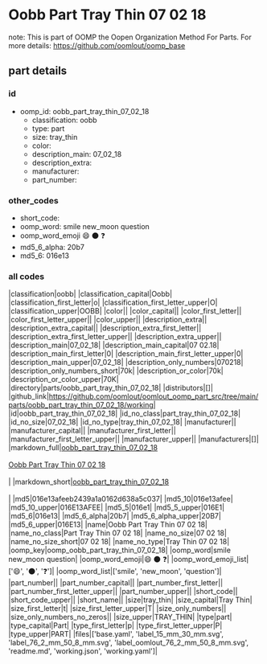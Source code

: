 # Oobb Part Tray Thin 07 02 18  

note: This is part of OOMP the Oopen Organization Method For Parts. For more details: https://github.com/oomlout/oomp_base

##  part details





### id
* oomp_id: oobb_part_tray_thin_07_02_18
  * classification: oobb
  * type: part
  * size: tray_thin
  * color: 
  * description_main: 07_02_18
  * description_extra: 
  * manufacturer: 
  * part_number: 

### other_codes
* short_code: 
* oomp_word: smile new_moon question
* oomp_word_emoji :smile: :new_moon: :question:
* md5_6_alpha: 20b7
* md5_6: 016e13

### all codes 
|classification|oobb|
|classification_capital|Oobb|
|classification_first_letter|o|
|classification_first_letter_upper|O|
|classification_upper|OOBB|
|color||
|color_capital||
|color_first_letter||
|color_first_letter_upper||
|color_upper||
|description_extra||
|description_extra_capital||
|description_extra_first_letter||
|description_extra_first_letter_upper||
|description_extra_upper||
|description_main|07_02_18|
|description_main_capital|07 02.18|
|description_main_first_letter|0|
|description_main_first_letter_upper|0|
|description_main_upper|07_02_18|
|description_only_numbers|070218|
|description_only_numbers_short|70k|
|description_or_color|70k|
|description_or_color_upper|70K|
|directory|parts/oobb_part_tray_thin_07_02_18|
|distributors|[]|
|github_link|https://github.com/oomlout/oomlout_oomp_part_src/tree/main/parts/oobb_part_tray_thin_07_02_18/working|
|id|oobb_part_tray_thin_07_02_18|
|id_no_class|part_tray_thin_07_02_18|
|id_no_size|07_02_18|
|id_no_type|tray_thin_07_02_18|
|manufacturer||
|manufacturer_capital||
|manufacturer_first_letter||
|manufacturer_first_letter_upper||
|manufacturer_upper||
|manufacturers|[]|
|markdown_full|[oobb_part_tray_thin_07_02_18](https://github.com/oomlout/oomlout_oomp_part_src/tree/main/parts/oobb_part_tray_thin_07_02_18/working)<br>[](https://github.com/oomlout/oomlout_oomp_part_src/tree/main/parts/oobb_part_tray_thin_07_02_18/working)<br>[Oobb Part Tray Thin 07 02 18](https://github.com/oomlout/oomlout_oomp_part_src/tree/main/parts/oobb_part_tray_thin_07_02_18/working)<br><br>|
|markdown_short|[oobb_part_tray_thin_07_02_18](https://github.com/oomlout/oomlout_oomp_part_src/tree/main/parts/oobb_part_tray_thin_07_02_18/working)<br><br>|
|md5|016e13afeeb2439a1a0162d638a5c037|
|md5_10|016e13afee|
|md5_10_upper|016E13AFEE|
|md5_5|016e1|
|md5_5_upper|016E1|
|md5_6|016e13|
|md5_6_alpha|20b7|
|md5_6_alpha_upper|20B7|
|md5_6_upper|016E13|
|name|Oobb Part Tray Thin 07 02 18|
|name_no_class|Part Tray Thin 07 02 18|
|name_no_size|07 02 18|
|name_no_size_short|07 02 18|
|name_no_type|Tray Thin 07 02 18|
|oomp_key|oomp_oobb_part_tray_thin_07_02_18|
|oomp_word|smile new_moon question|
|oomp_word_emoji|:smile: :new_moon: :question:|
|oomp_word_emoji_list|[':smile:', ':new_moon:', ':question:']|
|oomp_word_list|['smile', 'new_moon', 'question']|
|part_number||
|part_number_capital||
|part_number_first_letter||
|part_number_first_letter_upper||
|part_number_upper||
|short_code||
|short_code_upper||
|short_name||
|size|tray_thin|
|size_capital|Tray Thin|
|size_first_letter|t|
|size_first_letter_upper|T|
|size_only_numbers||
|size_only_numbers_no_zeros||
|size_upper|TRAY_THIN|
|type|part|
|type_capital|Part|
|type_first_letter|p|
|type_first_letter_upper|P|
|type_upper|PART|
|files|['base.yaml', 'label_15_mm_30_mm.svg', 'label_76_2_mm_50_8_mm.svg', 'label_oomlout_76_2_mm_50_8_mm.svg', 'readme.md', 'working.json', 'working.yaml']|
